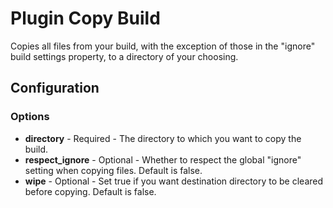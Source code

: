 Plugin Copy Build
=================

Copies all files from your build, with the exception of those in the "ignore" build settings property, to a directory of your choosing.

Configuration
-------------

### Options

* **directory** - Required - The directory to which you want to copy the build.
* **respect_ignore** - Optional - Whether to respect the global "ignore" setting when copying files. Default is false.
* **wipe** - Optional - Set true if you want destination directory to be cleared before copying. Default is false.
